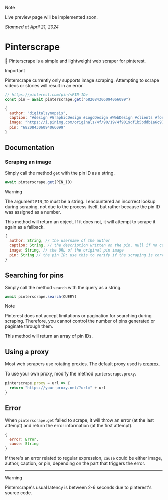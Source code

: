 > [!NOTE]
> Live preview page will be implemented soon.
>
> *Stamped at April 21, 2024*

# Pinterscrape
:pushpin: Pinterscrape is a simple and lightweight web scraper for pinterest.

> [!IMPORTANT]
> Pinterscrape currently only supports image scraping. Attempting to scrape videos or stories will result in an error.

```javascript
// https://pinterest.com/pin/<PIN-ID>
const pin = await pinterscrape.get("682084306094066099")
```

```javascript
{
  author: "digitalsynopsis",
  caption: "#design #GraphicDesign #LogoDesign #WebDesign #clients #fonts #Photoshop #advertising #AgencyLife #artist #designer #developer #GraphicDesigner #LogoDesigner #WebDesigner #memes #agency #ArtDirector #CreativeDirector #AdAgency",
  image: "https://i.pinimg.com/originals/4f/90/19/4f9019df1b5bddb1a6c973ccbfb16693.jpg",
  pin: "682084306094066099"
}
```

## Documentation

### Scraping an image

Simply call the method `get` with the pin ID as a string.

```javascript
await pinterscrape.get(PIN_ID)
```

> [!WARNING]
> The argument `PIN_ID` must be a string. I encountered an incorrect lookup during scraping, not due to the process itself, but rather because the pin ID was assigned as a number.

This method will return an object. If it does not, it will attempt to scrape it again as a fallback.

```javascript
{
  author: String, // the username of the author
  caption: String, // the description written on the pin, null if no caption
  image: String, // the URL of the original pin image
  pin: String // the pin ID; use this to verify if the scraping is correct
}
```

## Searching for pins

Simply call the method `search` with the query as a string.

```javascript
await pinterscrape.search(QUERY)
```

> [!NOTE]
> Pinterest does not accept limitations or pagination for searching during scraping. Therefore, you cannot control the number of pins generated or paginate through them.

This method will return an array of pin IDs.

## Using a proxy

Most web scrapers use rotating proxies. The default proxy used is [creprox](https://github.com/creuserr/creprox).

To use your own proxy, modify the method `pinterscrape.proxy`.

```javascript
pinterscrape.proxy = url => {
  return "https://your-proxy.net/?url=" + url
}
```

## Error
When `pinterscrape.get` failed to scrape, it will throw an error (at the last attempt) and return the error information (at the first attempt).

```javascript
{
  error: Error,
  cause: String
}
```

If there's an error related to regular expression, `cause` could be either image, author, caption, or pin, depending on the part that triggers the error.

***

> [!WARNING]
> Pinterscrape's usual latency is between 2-6 seconds due to pinterest's source code.
